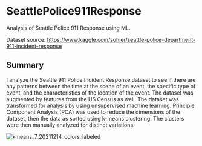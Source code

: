 # SeattlePolice911Response
Analysis of Seattle Police 911 Response using ML. 

Dataset source: https://www.kaggle.com/sohier/seattle-police-department-911-incident-response

## Summary
I analyze the Seattle 911 Police Incident Response dataset to see if there are any patterns between the time at the scene of an event, the specific type of event, and the characteristics of the location of the event.  The dataset was augmented by features from the US Census as well. The dataset was transformed for analysis by using unsupervised machine learning. Principle Component Analysis (PCA) was used to reduce the dimensions of the dataset, then the data as sorted using k-means clustering. The clusters were then manually analyzed for distinct variations. 


![kmeans_7_20211214_colors_labeled](https://user-images.githubusercontent.com/16077695/146470445-73ab4169-1262-4e87-a6a0-0d83497c703f.png)
